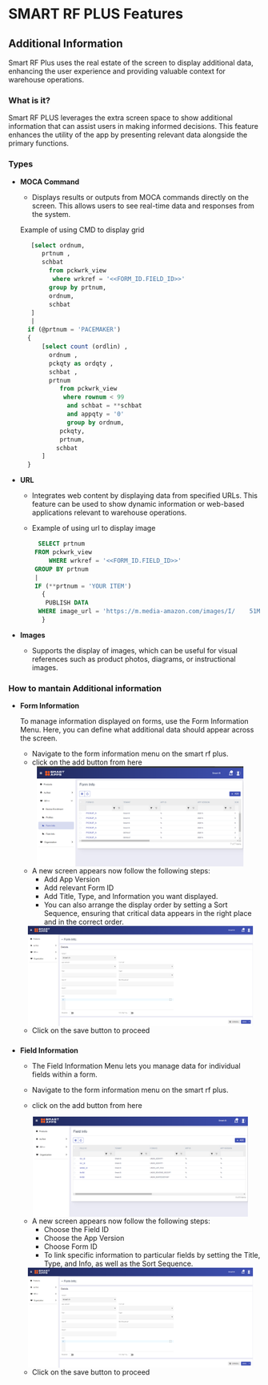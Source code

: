 # SMART RF PLUS Features


## **Additional Information**

Smart RF Plus uses the  real estate of the screen to display 
additional data, enhancing the user experience and providing valuable context for warehouse operations.

### **What is it?**

Smart RF PLUS leverages the extra screen space to show additional information that can assist users in making informed decisions. This feature enhances the utility of the app by presenting relevant data alongside the primary functions.

### **Types**

- **MOCA Command**
  - Displays results or outputs from MOCA commands directly on the screen. This allows users to see real-time data and responses from the system.

  Example of using CMD to display grid

  ```sql
     [select ordnum, 
        prtnum , 
        schbat 
          from pckwrk_view 
           where wrkref = '<<FORM_ID.FIELD_ID>>'
          group by prtnum, 
          ordnum, 
          schbat 
     ] 
     |
    if (@prtnum = 'PACEMAKER')
    {
        [select count (ordlin) , 
          ordnum , 
          pckqty as ordqty , 
          schbat , 
          prtnum 
             from pckwrk_view 
              where rownum < 99 
               and schbat = **schbat 
               and appqty = '0' 
               group by ordnum,
             pckqty,
             prtnum,
            schbat
        ]
    }


- **URL**
  - Integrates web content by displaying data from specified URLs. This feature can be used to show dynamic information or web-based applications relevant to warehouse operations.

  - Example of using url to display image 
  ```sql 
       SELECT prtnum 
      FROM pckwrk_view 
          WHERE wrkref = '<<FORM_ID.FIELD_ID>>' 
      GROUP BY prtnum 
      |
      IF (**prtnum = 'YOUR ITEM')
        {
         PUBLISH DATA 
       WHERE image_url = 'https://m.media-amazon.com/images/I/    51MJdhzJ5oL._AC_.jpg' 
        }
  
   ```

- **Images**
  - Supports the display of images, which can be useful for visual references such as product photos, diagrams, or instructional images.

### **How to mantain Additional information** 
- **Form Information**
  
   To manage information displayed on forms, use the Form Information Menu. Here, you can define what additional data should appear across the screen.

  - Navigate to the form information menu  on the smart rf plus.
  - click on the add button from here  

  <img src="./attachments/additional information/Form_info.png" alt="undirectedmenu" style="height: 200px;margin:auto;display:block">


  - A new screen appears now follow the following steps: 
    - Add App Version
    - Add relevant Form ID
    - Add Title, Type, and Information you want displayed.
    - You can also arrange the display order by setting a Sort      Sequence, ensuring that critical data appears in the right place and in the correct order.
 
  <img src="./attachments/additional information/Form_info_dtl.png" alt="undirectedmenu" style="height: 200px;margin:auto;display:block">
  
  - Click on the save button to proceed
### 
- **Field Information**
  - The Field Information Menu lets you manage data for individual fields within a form.

  - Navigate to the form information menu  on the smart rf plus.
  - click on the add button from here 
  
  <img src="./attachments/additional information/Field_infoi.png" alt="undirectedmenu" style="height: 200px;margin:auto;display:block">
   
  - A new screen appears now follow the following steps:
    - Choose the Field ID
    - Choose the App Version
    - Choose Form ID
    - To link specific information to particular fields by setting the Title, Type, and Info, as well as the Sort Sequence.

  <img src="./attachments/additional information/Form_info_dtl.png" alt="undirectedmenu" style="height: 200px;margin:auto;display:block">

  - Click on the save button to proceed
